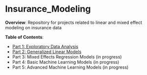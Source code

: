 # Insurance_Modeling
<b>Overview</b>: Repository for projects related to linear and mixed effect modeling on insurance data

<b>Table of Contents</b>:
- <a href="https://github.com/sterling19/Insurance_Modeling/blob/master/part01.ipynb">Part 1: Exploratory Data Analysis </a>
- <a href="https://github.com/sterling19/Insurance_Modeling/blob/master/part02.ipynb"> Part 2: Generalized Linear Models </a>
- Part 3: Mixed Effects Regression Models (in progress)
- Part 4: Basic Machine Learning Models (in progress)
- Part 5: Advanced Machine Learning Models (in progress)
